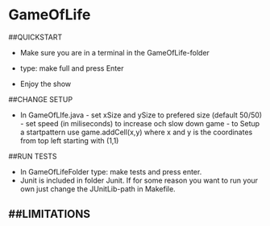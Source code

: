 # GameOfLife

##QUICKSTART
 -  Make sure you are in a terminal in the  GameOfLife-folder

 -  type: make full and press Enter

 -  Enjoy the show

##CHANGE SETUP
 - In GameOfLIfe.java
            - set xSize and ySize to prefered size (default 50/50)
            - set speed (in miliseconds) to increase och slow down game
            - to Setup a startpattern use game.addCell(x,y) where x and y is the coordinates
              from top left  starting with (1,1)

##RUN TESTS
- In GameOfLifeFolder type: make tests and press enter.
- Junit is included in folder Junit. If for some reason you want to run your own just change the JUnitLib-path in Makefile.

##LIMITATIONS
 -
